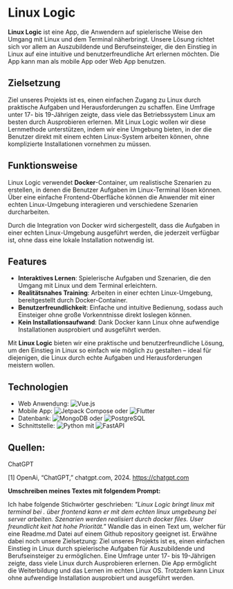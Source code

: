 # Linux Logic 

**Linux Logic** ist eine App, die Anwendern auf spielerische Weise den Umgang mit Linux und dem Terminal näherbringt. Unsere Lösung richtet sich vor allem an Auszubildende und Berufseinsteiger, die den Einstieg in Linux auf eine intuitive und benutzerfreundliche Art erlernen möchten. Die App kann man als mobile App oder Web App benutzen.

## Zielsetzung

Ziel unseres Projekts ist es, einen einfachen Zugang zu Linux durch praktische Aufgaben und Herausforderungen zu schaffen. Eine Umfrage unter 17- bis 19-Jährigen zeigte, dass viele das Betriebssystem Linux am besten durch Ausprobieren erlernen. Mit Linux Logic wollen wir diese Lernmethode unterstützen, indem wir eine Umgebung bieten, in der die Benutzer direkt mit einem echten Linux-System arbeiten können, ohne komplizierte Installationen vornehmen zu müssen.

## Funktionsweise

Linux Logic verwendet **Docker**-Container, um realistische Szenarien zu erstellen, in denen die Benutzer Aufgaben im Linux-Terminal lösen können. Über eine einfache Frontend-Oberfläche können die Anwender mit einer echten Linux-Umgebung interagieren und verschiedene Szenarien durcharbeiten. 

Durch die Integration von Docker wird sichergestellt, dass die Aufgaben in einer echten Linux-Umgebung ausgeführt werden, die jederzeit verfügbar ist, ohne dass eine lokale Installation notwendig ist.

## Features

- **Interaktives Lernen**: Spielerische Aufgaben und Szenarien, die den Umgang mit Linux und dem Terminal erleichtern.
- **Realitätsnahes Training**: Arbeiten in einer echten Linux-Umgebung, bereitgestellt durch Docker-Container.
- **Benutzerfreundlichkeit**: Einfache und intuitive Bedienung, sodass auch Einsteiger ohne große Vorkenntnisse direkt loslegen können.
- **Kein Installationsaufwand**: Dank Docker kann Linux ohne aufwendige Installationen ausprobiert und ausgeführt werden.



Mit **Linux Logic** bieten wir eine praktische und benutzerfreundliche Lösung, um den Einstieg in Linux so einfach wie möglich zu gestalten – ideal für diejenigen, die Linux durch echte Aufgaben und Herausforderungen meistern wollen.

## Technologien
- Web Anwendung: ![Vue.js](https://img.shields.io/badge/Vue.js-35495E?style=for-the-badge&logo=vue.js&logoColor=4FC08D)  
- Mobile App: ![Jetpack Compose](https://img.shields.io/badge/Jetpack%20Compose-3DDC84?style=for-the-badge&logo=jetpack&logoColor=white)  oder ![Flutter](https://img.shields.io/badge/Flutter-02569B?style=for-the-badge&logo=flutter&logoColor=white) 
- Datenbank:  ![MongoDB](https://img.shields.io/badge/MongoDB-4EA94B?style=for-the-badge&logo=mongodb&logoColor=white)  oder ![PostgreSQL](https://img.shields.io/badge/PostgreSQL-336791?style=for-the-badge&logo=postgresql&logoColor=white) 
- Schnittstelle: ![Python](https://img.shields.io/badge/Python-3776AB?style=for-the-badge&logo=python&logoColor=white)  mit ![FastAPI](https://img.shields.io/badge/FastAPI-009688?style=for-the-badge&logo=fastapi&logoColor=white)

## Quellen:

ChatGPT  

[1] OpenAi, “ChatGPT,” chatgpt.com, 2024. https://chatgpt.com 

**Umschreiben meines Textes mit folgendem Prompt:**

Ich habe folgende Stichwörter geschrieben: *"Linux Logic bringt linux mit terminal bei . über frontend kann er mit dem echten linux umgebeung bei server arbeiten. Szenarien werden realisiert durch docker files. User freundlicht keit hat hohe Priorität."*
Wandle das in einen Text um, welcher für eine  Readme.md Datei auf einem Github repository geeignet ist.
Erwähne dabei noch unsere Zielsetzung:
Ziel unseres Projekts ist es, einen einfachen Einstieg in Linux durch spielerische Aufgaben für Auszubildende und Berufseinsteiger zu ermöglichen. Eine Umfrage unter 17- bis 19-Jährigen zeigte, dass viele Linux durch Ausprobieren erlernen. 
Die App ermöglicht die Weiterbildung und das Lernen im echten Linux OS. Trotzdem kann Linux ohne aufwendige Installation ausprobiert und ausgeführt werden.


‌
